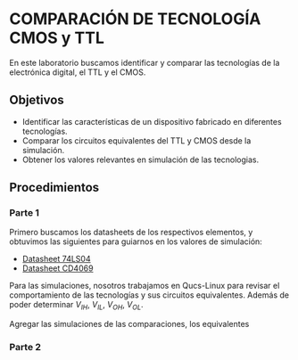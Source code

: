 # COMPARACIÓN DE TECNOLOGÍA CMOS y TTL

En este laboratorio buscamos identificar y comparar las tecnologías de la electrónica digital, el TTL y el CMOS.

## Objetivos

* Identificar las características de un dispositivo fabricado en diferentes tecnologías.
* Comparar los circuitos equivalentes del TTL y CMOS desde la simulación.
* Obtener los valores relevantes en simulación de las tecnologias.

## Procedimientos

### Parte 1

Primero buscamos los datasheets de los respectivos elementos, y obtuvimos las siguientes para guiarnos en los valores de simulación:

* [Datasheet 74LS04](https://www.lcsc.com/datasheet/lcsc_datasheet_Texas-Instruments-TI-SN74LS04N_C183657.pdf)
* [Datasheet CD4069](https://www.alldatasheet.com/html-pdf/50860/FAIRCHILD/CD4069/405/1/CD4069.html)

Para las simulaciones, nosotros trabajamos en Qucs-Linux para revisar el comportamiento de las tecnologías y sus circuitos equivalentes. Además de poder determinar $V_{IH}$, $V_{IL}$, $V_{OH}$, $V_{OL}$.

Agregar las simulaciones de las comparaciones, los equivalentes

### Parte 2




